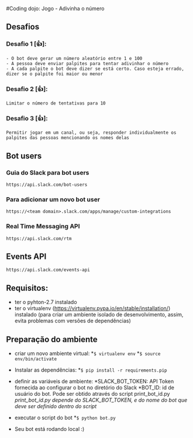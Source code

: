 #Coding dojo: Jogo - Adivinha o número

## Desafios
  ### Desafio 1 [:+1:]:

    - O bot deve gerar um número aleatório entre 1 e 100
    - A pessoa deve enviar palpites para tentar adivinhar o número
    - A cada palpite o bot deve dizer se está certo. Caso esteja errado, dizer se o palpite foi maior ou menor

  ### Desafio 2 [:+1:]:

    Limitar o número de tentativas para 10

  ### Desafio 3 [:+1:]:

    Permitir jogar em um canal, ou seja, responder individualmente os palpites das pessoas mencionando os nomes delas

## Bot users
  ### Guia do Slack para bot users
    https://api.slack.com/bot-users
  ### Para adicionar um novo bot user
    https://<team domain>.slack.com/apps/manage/custom-integrations

  ### Real Time Messaging API
    https://api.slack.com/rtm
  ## Events API
    https://api.slack.com/events-api

## Requisitos:
  * ter o pyhton-2.7 instalado
  * ter o virtualenv (https://virtualenv.pypa.io/en/stable/installation/) instalado (para criar um ambiente isolado de desenvolvimento, assim, evita problemas com versões de dependências)

## Preparação do ambiente
  * criar um novo ambiente virtual:
  	*`$ virtualenv env`
	*`$ source env/bin/activate`

  * Instalar as dependências:
  	*`$ pip install -r requirements.pip`

  * definir as variáveis de ambiente:
  	*SLACK_BOT_TOKEN: API Token fornecida ao configurar o bot no diretório do Slack
	*BOT_ID: id de usuário do bot. Pode ser obtido através do script print_bot_id.py
		*print_bot_id.py depende do SLACK_BOT_TOKEN, e do nome do bot que deve ser definido dentro do script*

  * executar o script do bot
  	*`$ python bot.py`

  * Seu bot está rodando local :)
